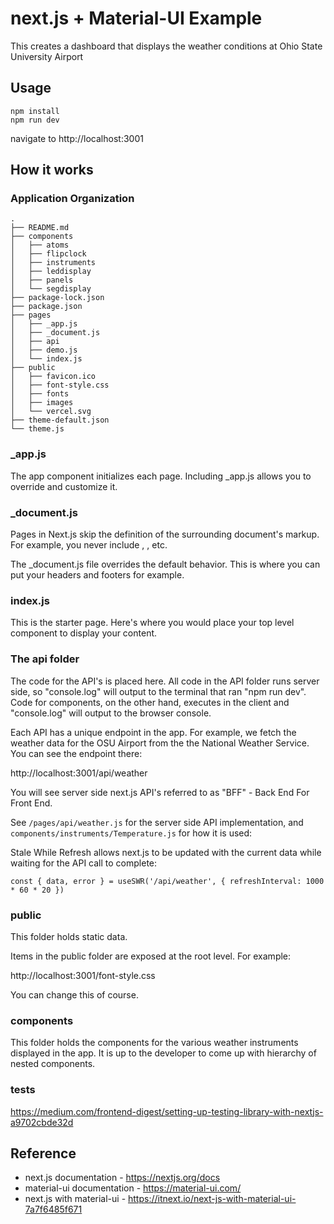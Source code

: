# next.js + Material-UI Example 

This creates a dashboard that displays the weather conditions at Ohio State University Airport

## Usage
    npm install
    npm run dev
navigate to http://localhost:3001

## How it works

### Application Organization

```
.
├── README.md
├── components
│   ├── atoms
│   ├── flipclock
│   ├── instruments
│   ├── leddisplay
│   ├── panels
│   └── segdisplay
├── package-lock.json
├── package.json
├── pages
│   ├── _app.js
│   ├── _document.js
│   ├── api
│   ├── demo.js
│   └── index.js
├── public
│   ├── favicon.ico
│   ├── font-style.css
│   ├── fonts
│   ├── images
│   └── vercel.svg
├── theme-default.json
└── theme.js
```

### _app.js

The app component initializes each page. Including _app.js allows you to override and customize it.

### _document.js

Pages in Next.js skip the definition of the surrounding document's markup. For example, you never include <html>, <body>, etc.

The _document.js file overrides the default behavior. This is where you can put your headers and footers for example.

### index.js

This is the starter page. Here's where you would place your top level component to display your content.

### The api folder

The code for the API's is placed here. All code in the API folder runs server side, so "console.log" will output to the terminal that ran "npm run dev". Code for components, on the other hand, executes in the client and "console.log" will output to the browser console.

Each API has a unique endpoint in the app. For example, we fetch the weather data for the OSU Airport from the the National Weather Service. You can see the endpoint there:

http://localhost:3001/api/weather

You will see server side next.js API's referred to as "BFF" - Back End For Front End.

See ```/pages/api/weather.js``` for the server side API implementation, and ```components/instruments/Temperature.js``` for how it is used:

Stale While Refresh allows next.js to be updated with the current data while waiting for the API call to complete:

```const { data, error } = useSWR('/api/weather', { refreshInterval: 1000 * 60 * 20 })```

### public

This folder holds static data.

Items in the public folder are exposed at the root level. For example:

http://localhost:3001/font-style.css

You can change this of course.

### components

This folder holds the components for the various weather instruments displayed in the app. It is up to the developer to come up with hierarchy of nested components.
          
### tests

https://medium.com/frontend-digest/setting-up-testing-library-with-nextjs-a9702cbde32d

## Reference

* next.js documentation - https://nextjs.org/docs
* material-ui documentation - https://material-ui.com/
* next.js with material-ui - https://itnext.io/next-js-with-material-ui-7a7f6485f671


